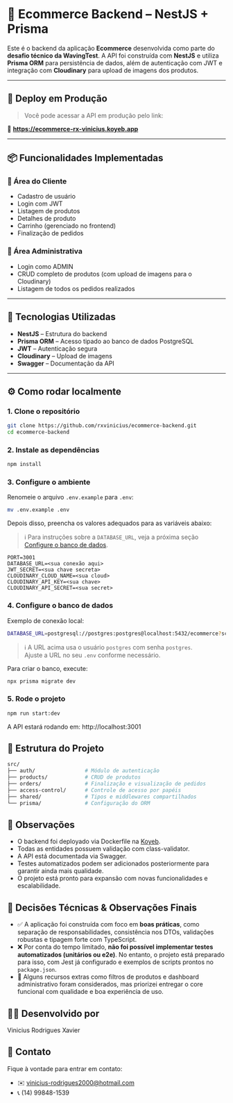 # 🛒 Ecommerce Backend – NestJS + Prisma

Este é o backend da aplicação **Ecommerce** desenvolvida como parte do **desafio técnico da WavingTest**. A API foi construída com **NestJS** e utiliza **Prisma ORM** para persistência de dados, além de autenticação com JWT e integração com **Cloudinary** para upload de imagens dos produtos.

---

## 🚀 Deploy em Produção

> Você pode acessar a API em produção pelo link:

🔗 **https://ecommerce-rx-vinicius.koyeb.app**

---

## 📦 Funcionalidades Implementadas

### 👤 Área do Cliente

- Cadastro de usuário
- Login com JWT
- Listagem de produtos
- Detalhes de produto
- Carrinho (gerenciado no frontend)
- Finalização de pedidos

### 🔐 Área Administrativa

- Login como ADMIN
- CRUD completo de produtos (com upload de imagens para o Cloudinary)
- Listagem de todos os pedidos realizados

---

## 🔧 Tecnologias Utilizadas

- **NestJS** – Estrutura do backend
- **Prisma ORM** – Acesso tipado ao banco de dados PostgreSQL
- **JWT** – Autenticação segura
- **Cloudinary** – Upload de imagens
- **Swagger** – Documentação da API

---

## ⚙️ Como rodar localmente

### 1. Clone o repositório

```bash
git clone https://github.com/rxvinicius/ecommerce-backend.git
cd ecommerce-backend
```

### 2. Instale as dependências

```bash
npm install
```

### 3. Configure o ambiente

Renomeie o arquivo `.env.example` para `.env`:

```bash
mv .env.example .env
```

Depois disso, preencha os valores adequados para as variáveis abaixo:

> ℹ️ Para instruções sobre a `DATABASE_URL`, veja a próxima seção [Configure o banco de dados](#4-configure-o-banco-de-dados).

```env
PORT=3001
DATABASE_URL=<sua conexão aqui>
JWT_SECRET=<sua chave secreta>
CLOUDINARY_CLOUD_NAME=<sua cloud>
CLOUDINARY_API_KEY=<sua chave>
CLOUDINARY_API_SECRET=<sua secret>
```

### 4. Configure o banco de dados

Exemplo de conexão local:

```bash
DATABASE_URL=postgresql://postgres:postgres@localhost:5432/ecommerce?schema=public
```

> ℹ️ A URL acima usa o usuário `postgres` com senha `postgres`.  
> Ajuste a URL no seu `.env` conforme necessário.

Para criar o banco, execute:

```bash
npx prisma migrate dev
```

### 5. Rode o projeto

```bash
npm run start:dev
```

A API estará rodando em: http://localhost:3001

## 📁 Estrutura do Projeto

```bash
src/
├── auth/                # Módulo de autenticação
├── products/            # CRUD de produtos
├── orders/              # Finalização e visualização de pedidos
├── access-control/      # Controle de acesso por papéis
├── shared/              # Tipos e middlewares compartilhados
└── prisma/              # Configuração do ORM

```

## 📌 Observações

- O backend foi deployado via Dockerfile na [Koyeb](https://www.koyeb.com).
- Todas as entidades possuem validação com class-validator.
- A API está documentada via Swagger.
- Testes automatizados podem ser adicionados posteriormente para garantir ainda mais qualidade.
- O projeto está pronto para expansão com novas funcionalidades e escalabilidade.

## 🧠 Decisões Técnicas & Observações Finais

- ✅ A aplicação foi construída com foco em **boas práticas**, como separação de responsabilidades, consistência nos DTOs, validações robustas e tipagem forte com TypeScript.
- ❌ Por conta do tempo limitado, **não foi possível implementar testes automatizados (unitários ou e2e)**. No entanto, o projeto está preparado para isso, com Jest já configurado e exemplos de scripts prontos no `package.json`.
- 🚧 Alguns recursos extras como filtros de produtos e dashboard administrativo foram considerados, mas priorizei entregar o core funcional com qualidade e boa experiência de uso.

## 🙋‍♂️ Desenvolvido por

Vinicius Rodrigues Xavier

## 💬 Contato

Fique à vontade para entrar em contato:

- ✉️ vinicius-rodrigues2000@hotmail.com
- 📞 (14) 99848-1539
